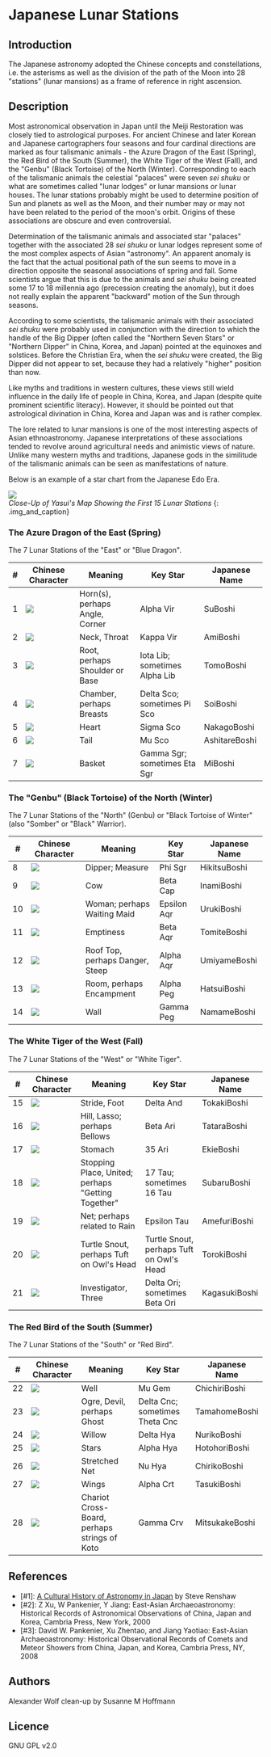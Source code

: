 # Japanese Lunar Stations

## Introduction

The Japanese astronomy adopted the Chinese concepts and constellations, i.e. the asterisms as well as the division of the path of the Moon into 28 "stations" (lunar mansions) as a frame of reference in right ascension.

## Description

Most astronomical observation in Japan until the Meiji Restoration was closely tied to astrological purposes. For ancient Chinese and later Korean and Japanese cartographers four seasons and four cardinal directions are marked as four talismanic animals - the Azure Dragon of the East (Spring), the Red Bird of the South (Summer), the White Tiger of the West (Fall), and the "Genbu" (Black Tortoise) of the North (Winter). Corresponding to each of the talismanic animals the celestial "palaces" were seven _sei shuku_ or what are sometimes called "lunar lodges" or lunar mansions or lunar houses. The lunar stations probably might be used to determine position of Sun and planets as well as the Moon, and their number may or may not have been related to the period of the moon's orbit. Origins of these associations are obscure and even controversial.

Determination of the talismanic animals and associated star "palaces" together with the associated 28 _sei shuku_ or lunar lodges represent some of the most complex aspects of Asian "astronomy". An apparent anomaly is the fact that the actual positional path of the sun seems to move in a direction opposite the seasonal associations of spring and fall. Some scientists argue that this is due to the animals and _sei shuku_ being created some 17 to 18 millennia ago (precession creating the anomaly), but it does not really explain the apparent "backward" motion of the Sun through seasons.

According to some scientists, the talismanic animals with their associated _sei shuku_ were probably used in conjunction with the direction to which the handle of the Big Dipper (often called the "Northern Seven Stars" or "Northern Dipper" in China, Korea, and Japan) pointed at the equinoxes and solstices. Before the Christian Era, when the _sei shuku_ were created, the Big Dipper did not appear to set, because they had a relatively "higher" position than now. 

Like myths and traditions in western cultures, these views still wield influence in the daily life of people in China, Korea, and Japan (despite quite prominent scientific literacy). However, it should be pointed out that astrological divination in China, Korea and Japan was and is rather complex.

The lore related to lunar mansions is one of the most interesting aspects of Asian ethnoastronomy. Japanese interpretations of these associations tended to revolve around agricultural needs and animistic views of nature. Unlike many western myths and traditions, Japanese gods in the similitude of the talismanic animals can be seen as manifestations of nature.

Below is an example of a star chart from the Japanese Edo Era.

![](chart.webp)  
_Close-Up of Yasui's Map Showing the First 15 Lunar Stations_ {: .img_and_caption}

### The Azure Dragon of the East (Spring)

The 7 Lunar Stations of the "East" or "Blue Dragon".

 | # | Chinese Character | Meaning | Key Star | Japanese Name | 
 |---|----------------|--------------------------------|-----------|---------|
 | 1 | ![](mn01.webp) | Horn(s), perhaps Angle, Corner | Alpha Vir | SuBoshi | 
 | 2 | ![](mn02.webp) | Neck, Throat | Kappa Vir | AmiBoshi | 
 | 3 | ![](mn03.webp) | Root, perhaps Shoulder or Base | Iota Lib; sometimes Alpha Lib | TomoBoshi | 
 | 4 | ![](mn04.webp) | Chamber, perhaps Breasts | Delta Sco; sometimes Pi Sco | SoiBoshi | 
 | 5 | ![](mn05.webp) | Heart | Sigma Sco | NakagoBoshi | 
 | 6 | ![](mn06.webp) | Tail | Mu Sco | AshitareBoshi | 
 | 7 | ![](mn07.webp) | Basket | Gamma Sgr; sometimes Eta Sgr | MiBoshi | 


### The "Genbu" (Black Tortoise) of the North (Winter)

The 7 Lunar Stations of the "North" (Genbu) or "Black Tortoise of Winter" (also "Somber" or "Black" Warrior).

 | # | Chinese Character | Meaning | Key Star | Japanese Name | 
 |---|----------------|-------------------|-----------|---------|
 | 8 | ![](mn08.webp) | Dipper; Measure | Phi Sgr | HikitsuBoshi | 
 | 9 | ![](mn09.webp) | Cow | Beta Cap | InamiBoshi | 
 | 10 | ![](mn10.webp) | Woman; perhaps Waiting Maid | Epsilon Aqr | UrukiBoshi | 
 | 11 | ![](mn11.webp) | Emptiness | Beta Aqr | TomiteBoshi | 
 | 12 | ![](mn12.webp) | Roof Top, perhaps Danger, Steep | Alpha Aqr | UmiyameBoshi | 
 | 13 | ![](mn13.webp) | Room, perhaps Encampment | Alpha Peg | HatsuiBoshi | 
 | 14 | ![](mn14.webp) | Wall | Gamma Peg | NamameBoshi | 


### The White Tiger of the West (Fall)

The 7 Lunar Stations of the "West" or "White Tiger".

 | # | Chinese Character | Meaning | Key Star | Japanese Name | 
 |---|----------------|-------------------------|-----------|---------|
 | 15 | ![](mn15.webp) | Stride, Foot | Delta And | TokakiBoshi | 
 | 16 | ![](mn16.webp) | Hill, Lasso; perhaps Bellows | Beta Ari | TataraBoshi | 
 | 17 | ![](mn17.webp) | Stomach | 35 Ari | EkieBoshi | 
 | 18 | ![](mn18.webp) | Stopping Place, United; perhaps "Getting Together" | 17 Tau; sometimes 16 Tau | SubaruBoshi | 
 | 19 | ![](mn19.webp) | Net; perhaps related to Rain | Epsilon Tau | AmefuriBoshi | 
 | 20 | ![](mn20.webp) | Turtle Snout, perhaps Tuft on Owl's Head | Turtle Snout, perhaps Tuft on Owl's Head | TorokiBoshi | 
 | 21 | ![](mn21.webp) | Investigator, Three | Delta Ori; sometimes Beta Ori | KagasukiBoshi | 

### The Red Bird of the South (Summer)

The 7 Lunar Stations of the "South" or "Red Bird".

 | # | Chinese Character | Meaning | Key Star | Japanese Name | 
 |---|----------------|----------------|-----------|---------|
 | 22 | ![](mn22.webp) | Well | Mu Gem | ChichiriBoshi | 
 | 23 | ![](mn23.webp) | Ogre, Devil, perhaps Ghost | Delta Cnc; sometimes Theta Cnc | TamahomeBoshi | 
 | 24 | ![](mn24.webp) | Willow | Delta Hya | NurikoBoshi | 
 | 25 | ![](mn25.webp) | Stars | Alpha Hya | HotohoriBoshi | 
 | 26 | ![](mn26.webp) | Stretched Net | Nu Hya | ChirikoBoshi | 
 | 27 | ![](mn27.webp) | Wings | Alpha Crt | TasukiBoshi | 
 | 28 | ![](mn28.webp) | Chariot Cross-Board, perhaps strings of Koto | Gamma Crv | MitsukakeBoshi | 

## References

 - [#1]: [A Cultural History of Astronomy in Japan](http://www.academia.edu/5293593/A_Cultural_History_of_Astronomy_in_Japan) by Steve Renshaw
 - [#2]: Z Xu, W Pankenier, Y Jiang: East-Asian Archaeoastronomy: Historical Records of Astronomical Observations of China, Japan and Korea, Cambria Press, New York,  2000
 - [#3]: David W. Pankenier, Xu Zhentao, and Jiang Yaotiao: East-Asian Archaeoastronomy: Historical Observational Records of Comets and Meteor Showers from China, Japan, and Korea, Cambria Press, NY, 2008

## Authors

Alexander Wolf
clean-up by Susanne M Hoffmann

## Licence

GNU GPL v2.0
